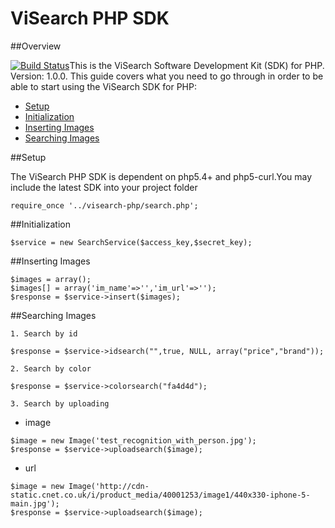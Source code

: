 ViSearch PHP SDK
================

##Overview

[![Build Status](https://api.travis-ci.org/Lincolnnus/visearch-sdk-php.svg?branch=master)](https://travis-ci.org/Lincolnnus/visearch-sdk-php)This is the ViSearch Software Development Kit (SDK) for PHP. Version: 1.0.0. This guide covers what you need to go through in order to be able to start using the ViSearch SDK for PHP:

* [Setup](#setup)
* [Initialization](#initialization)
* [Inserting Images](#inserting-images)
* [Searching Images](#searching-images)

##Setup

The ViSearch PHP SDK is dependent on php5.4+ and php5-curl.You may include the latest SDK into your project folder
````
require_once '../visearch-php/search.php';
```` 

##Initialization

````
$service = new SearchService($access_key,$secret_key);
````
##Inserting Images
````
$images = array();
$images[] = array('im_name'=>'','im_url'=>'');
$response = $service->insert($images);

````

##Searching Images

	1. Search by id
````
$response = $service->idsearch("",true, NULL, array("price","brand"));
````
	2. Search by color
````
$response = $service->colorsearch("fa4d4d");
````
	3. Search by uploading
* image 
````
$image = new Image('test_recognition_with_person.jpg');
$response = $service->uploadsearch($image);
````
* url
````
$image = new Image('http://cdn-static.cnet.co.uk/i/product_media/40001253/image1/440x330-iphone-5-main.jpg');
$response = $service->uploadsearch($image);
````
